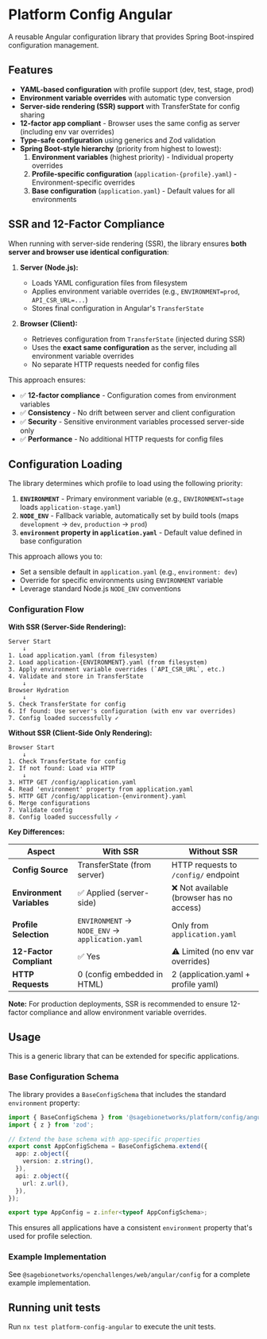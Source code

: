 # Platform Config Angular

A reusable Angular configuration library that provides Spring Boot-inspired configuration management.

## Features

- **YAML-based configuration** with profile support (dev, test, stage, prod)
- **Environment variable overrides** with automatic type conversion
- **Server-side rendering (SSR) support** with TransferState for config sharing
- **12-factor app compliant** - Browser uses the same config as server (including env var overrides)
- **Type-safe configuration** using generics and Zod validation
- **Spring Boot-style hierarchy** (priority from highest to lowest):
  1. **Environment variables** (highest priority) - Individual property overrides
  2. **Profile-specific configuration** (`application-{profile}.yaml`) - Environment-specific overrides
  3. **Base configuration** (`application.yaml`) - Default values for all environments

## SSR and 12-Factor Compliance

When running with server-side rendering (SSR), the library ensures **both server and browser use identical configuration**:

1. **Server (Node.js):**

   - Loads YAML configuration files from filesystem
   - Applies environment variable overrides (e.g., `ENVIRONMENT=prod`, `API_CSR_URL=...`)
   - Stores final configuration in Angular's `TransferState`

2. **Browser (Client):**
   - Retrieves configuration from `TransferState` (injected during SSR)
   - Uses the **exact same configuration** as the server, including all environment variable overrides
   - No separate HTTP requests needed for config files

This approach ensures:

- ✅ **12-factor compliance** - Configuration comes from environment variables
- ✅ **Consistency** - No drift between server and client configuration
- ✅ **Security** - Sensitive environment variables processed server-side only
- ✅ **Performance** - No additional HTTP requests for config files

## Configuration Loading

The library determines which profile to load using the following priority:

1. **`ENVIRONMENT`** - Primary environment variable (e.g., `ENVIRONMENT=stage` loads `application-stage.yaml`)
2. **`NODE_ENV`** - Fallback variable, automatically set by build tools (maps `development` → `dev`, `production` → `prod`)
3. **`environment` property in `application.yaml`** - Default value defined in base configuration

This approach allows you to:

- Set a sensible default in `application.yaml` (e.g., `environment: dev`)
- Override for specific environments using `ENVIRONMENT` variable
- Leverage standard Node.js `NODE_ENV` conventions

### Configuration Flow

**With SSR (Server-Side Rendering):**

```
Server Start
    ↓
1. Load application.yaml (from filesystem)
2. Load application-{ENVIRONMENT}.yaml (from filesystem)
3. Apply environment variable overrides (`API_CSR_URL`, etc.)
4. Validate and store in TransferState
    ↓
Browser Hydration
    ↓
5. Check TransferState for config
6. If found: Use server's configuration (with env var overrides)
7. Config loaded successfully ✓
```

**Without SSR (Client-Side Only Rendering):**

```
Browser Start
    ↓
1. Check TransferState for config
2. If not found: Load via HTTP
    ↓
3. HTTP GET /config/application.yaml
4. Read 'environment' property from application.yaml
5. HTTP GET /config/application-{environment}.yaml
6. Merge configurations
7. Validate config
8. Config loaded successfully ✓
```

**Key Differences:**

| Aspect                    | With SSR                                        | Without SSR                              |
| ------------------------- | ----------------------------------------------- | ---------------------------------------- |
| **Config Source**         | TransferState (from server)                     | HTTP requests to `/config/` endpoint     |
| **Environment Variables** | ✅ Applied (server-side)                        | ❌ Not available (browser has no access) |
| **Profile Selection**     | `ENVIRONMENT` → `NODE_ENV` → `application.yaml` | Only from `application.yaml`             |
| **12-Factor Compliant**   | ✅ Yes                                          | ⚠️ Limited (no env var overrides)        |
| **HTTP Requests**         | 0 (config embedded in HTML)                     | 2 (application.yaml + profile yaml)      |

**Note:** For production deployments, SSR is recommended to ensure 12-factor compliance and allow environment variable overrides.

## Usage

This is a generic library that can be extended for specific applications.

### Base Configuration Schema

The library provides a `BaseConfigSchema` that includes the standard `environment` property:

```typescript
import { BaseConfigSchema } from '@sagebionetworks/platform/config/angular';
import { z } from 'zod';

// Extend the base schema with app-specific properties
export const AppConfigSchema = BaseConfigSchema.extend({
  app: z.object({
    version: z.string(),
  }),
  api: z.object({
    url: z.url(),
  }),
});

export type AppConfig = z.infer<typeof AppConfigSchema>;
```

This ensures all applications have a consistent `environment` property that's used for profile selection.

### Example Implementation

See `@sagebionetworks/openchallenges/web/angular/config` for a complete example implementation.

## Running unit tests

Run `nx test platform-config-angular` to execute the unit tests.
